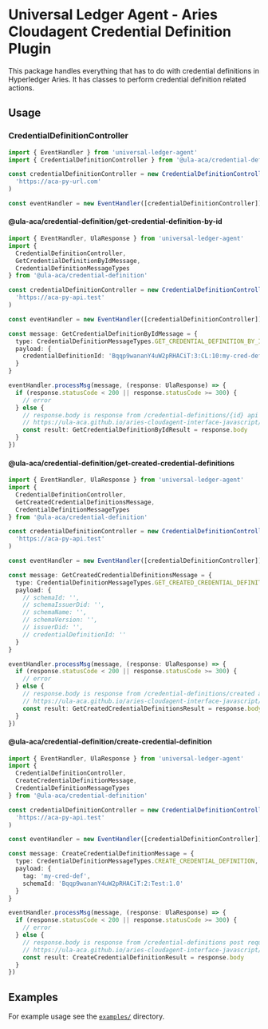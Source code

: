 # Universal Ledger Agent - Aries Cloudagent Credential Definition Plugin

This package handles everything that has to do with credential definitions in Hyperledger Aries. It has classes to perform credential definition related actions.

## Usage

### CredentialDefinitionController

```typescript
import { EventHandler } from 'universal-ledger-agent'
import { CredentialDefinitionController } from '@ula-aca/credential-definition'

const credentialDefinitionController = new CredentialDefinitionController(
  'https://aca-py-url.com'
)

const eventHandler = new EventHandler([credentialDefinitionController])
```

#### @ula-aca/credential-definition/get-credential-definition-by-id

```typescript
import { EventHandler, UlaResponse } from 'universal-ledger-agent'
import {
  CredentialDefinitionController,
  GetCredentialDefinitionByIdMessage,
  CredentialDefinitionMessageTypes
} from '@ula-aca/credential-definition'

const credentialDefinitionController = new CredentialDefinitionController(
  'https://aca-py-api.test'
)

const eventHandler = new EventHandler([credentialDefinitionController])

const message: GetCredentialDefinitionByIdMessage = {
  type: CredentialDefinitionMessageTypes.GET_CREDENTIAL_DEFINITION_BY_ID,
  payload: {
    credentialDefinitionId: 'Bqqp9wananY4uW2pRHACiT:3:CL:10:my-cred-def'
  }
}

eventHandler.processMsg(message, (response: UlaResponse) => {
  if (response.statusCode < 200 || response.statusCode >= 300) {
    // error
  } else {
    // response.body is response from /credential-definitions/{id} api endpoint in aca-py
    // https://ula-aca.github.io/aries-cloudagent-interface-javascript/#/credential-definition/get_credential_definitions__id_
    const result: GetCredentialDefinitionByIdResult = response.body
  }
})
```

#### @ula-aca/credential-definition/get-created-credential-definitions

```typescript
import { EventHandler, UlaResponse } from 'universal-ledger-agent'
import {
  CredentialDefinitionController,
  GetCreatedCredentialDefinitionsMessage,
  CredentialDefinitionMessageTypes
} from '@ula-aca/credential-definition'

const credentialDefinitionController = new CredentialDefinitionController(
  'https://aca-py-api.test'
)

const eventHandler = new EventHandler([credentialDefinitionController])

const message: GetCreatedCredentialDefinitionsMessage = {
  type: CredentialDefinitionMessageTypes.GET_CREATED_CREDENTIAL_DEFINITIONS,
  payload: {
    // schemaId: '',
    // schemaIssuerDid: '',
    // schemaName: '',
    // schemaVersion: '',
    // issuerDid: '',
    // credentialDefinitionId: ''
  }
}

eventHandler.processMsg(message, (response: UlaResponse) => {
  if (response.statusCode < 200 || response.statusCode >= 300) {
    // error
  } else {
    // response.body is response from /credential-definitions/created api endpoint in aca-py
    // https://ula-aca.github.io/aries-cloudagent-interface-javascript/#/credential-definition/get_credential_definitions_created
    const result: GetCreatedCredentialDefinitionsResult = response.body
  }
})
```

#### @ula-aca/credential-definition/create-credential-definition

```typescript
import { EventHandler, UlaResponse } from 'universal-ledger-agent'
import {
  CredentialDefinitionController,
  CreateCredentialDefinitionMessage,
  CredentialDefinitionMessageTypes
} from '@ula-aca/credential-definition'

const credentialDefinitionController = new CredentialDefinitionController(
  'https://aca-py-api.test'
)

const eventHandler = new EventHandler([credentialDefinitionController])

const message: CreateCredentialDefinitionMessage = {
  type: CredentialDefinitionMessageTypes.CREATE_CREDENTIAL_DEFINITION,
  payload: {
    tag: 'my-cred-def',
    schemaId: 'Bqqp9wananY4uW2pRHACiT:2:Test:1.0'
  }
}

eventHandler.processMsg(message, (response: UlaResponse) => {
  if (response.statusCode < 200 || response.statusCode >= 300) {
    // error
  } else {
    // response.body is response from /credential-definitions post request api endpoint in aca-py
    // https://ula-aca.github.io/aries-cloudagent-interface-javascript/#/credential-definition/post_credential_definitions
    const result: CreateCredentialDefinitionResult = response.body
  }
})
```

## Examples

For example usage see the [`examples/`](./examples) directory.
